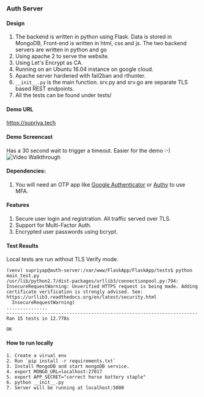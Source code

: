 ### Auth Server
#### Design
1. The backend is written in python using Flask. Data is stored in MongoDB, Front-end
is written in html, css and js. The two backend servers are written in python and go
2. Using apache 2 to serve the website.
3. Using Let's Encrypt as CA.
4. Running on an Ubuntu 16.04 instance on google cloud.
5. Apache server hardened with fail2ban and rthunter.
6. `__init__.py` is the main function. srv.py and srv.go are separate TLS based REST endpoints.
7. All the tests can be found under tests/

#### Demo URL
https://supriya.tech

#### Demo Screencast
Has a 30 second wait to trigger a timeout. Easier for the demo :-)
<img src='https://media.giphy.com/media/NUw6vyzSmNGzy3hCzE/giphy.gif' title='Video Walkthrough' width='' alt='Video Walkthrough' />

#### Dependencies:
1. You will need an OTP app like [Google Authenticator](https://itunes.apple.com/us/app/google-authenticator/id388497605?mt=8) or [Authy](https://itunes.apple.com/us/app/authy/id494168017?mt=8) to use MFA.

#### Features
1. Secure user login and registration. All traffic served over TLS.
2. Support for Multi-Factor Auth.
3. Encrypted user passwords using bcrypt.

#### Test Results
Local tests are run without TLS Verify mode.
```
(venv) supriyap@auth-server:/var/www/FlaskApp/FlaskApp/tests$ python main_test.py
/usr/lib/python2.7/dist-packages/urllib3/connectionpool.py:794: InsecureRequestWarning: Unverified HTTPS request is being made. Adding certificate verification is strongly advised. See: https://urllib3.readthedocs.org/en/latest/security.html
  InsecureRequestWarning)
...............
----------------------------------------------------------------------
Ran 15 tests in 12.778s

OK
```




#### How to run locally
```
1. Create a virual env
2. Run `pip install -r requirements.txt`
3. Install MongoDB and start mongoDB service.
4. export MONGO_URL=localhost:27017
5. export APP_SECRET="correct horse battery staple"
6. python __init__.py
7. Server will be running at localhost:5000
```
